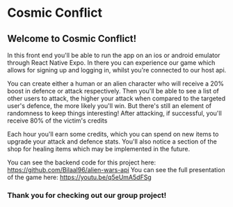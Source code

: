 # Cosmic Conflict

## Welcome to Cosmic Conflict!

In this front end you'll be able to run the app on an ios or android emulator through React Native Expo.
In there you can experience our game which allows for signing up and logging in, whilst you're connected to our host api.

You can create either a human or an alien character who will receive a 20% boost in defence or attack respectively.
Then you'll be able to see a list of other users to attack, the higher your attack when compared to the targeted user's defence, the more likely you'll win.
But there's still an element of randomness to keep things interesting!
After attacking, if successful, you'll receive 80% of the victim's credits

Each hour you'll earn some credits, which you can spend on new items to upgrade your attack and defence stats.
You'll also notice a section of the shop for healing items which may be implemented in the future.

You can see the backend code for this project here: https://github.com/Bilaal96/alien-wars-api
You can see the full presentation of the game here: https://youtu.be/q5eUmA5dFSg

### Thank you for checking out our group project!

